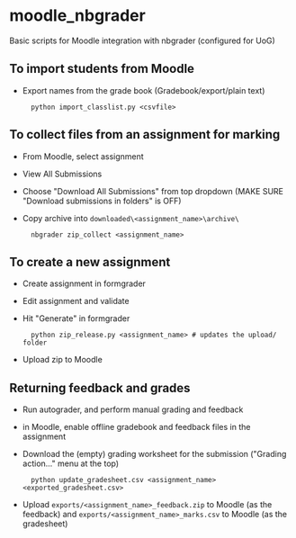 # moodle_nbgrader
Basic scripts for Moodle integration with nbgrader (configured for UoG)

## To import students from Moodle 
* Export names from the grade book (Gradebook/export/plain text)

        python import_classlist.py <csvfile>

## To collect files from an assignment for marking

* From Moodle, select assignment
* View All Submissions
* Choose "Download All Submissions" from top dropdown (MAKE SURE "Download submissions in folders" is OFF)
* Copy archive into `downloaded\<assignment_name>\archive\`

        nbgrader zip_collect <assignment_name>


## To create a new assignment
* Create assignment in formgrader
* Edit assignment and validate
* Hit "Generate" in formgrader

        python zip_release.py <assignment_name> # updates the upload/ folder

* Upload zip to Moodle

## Returning feedback and grades

* Run autograder, and perform manual grading and feedback
*  in Moodle, enable offline gradebook and feedback files in the assignment
* Download the (empty) grading worksheet for the submission ("Grading action..." menu at the top)

        python update_gradesheet.csv <assignment_name> <exported_gradesheet.csv>

* Upload `exports/<assignment_name>_feedback.zip` to Moodle (as the feedback) and `exports/<assignment_name>_marks.csv` to Moodle (as the gradesheet)


